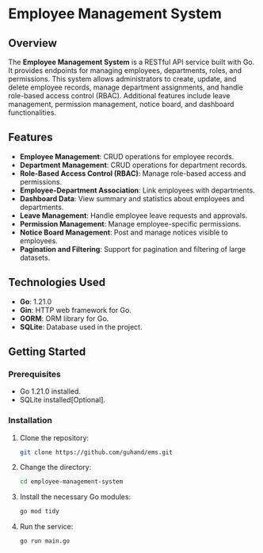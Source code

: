 # Employee Management System

## Overview

The **Employee Management System** is a RESTful API service built with Go. It provides endpoints for managing employees, departments, roles, and permissions. This system allows administrators to create, update, and delete employee records, manage department assignments, and handle role-based access control (RBAC). Additional features include leave management, permission management, notice board, and dashboard functionalities.

## Features

- **Employee Management**: CRUD operations for employee records.
- **Department Management**: CRUD operations for department records.
- **Role-Based Access Control (RBAC)**: Manage role-based access and permissions.
- **Employee-Department Association**: Link employees with departments.
- **Dashboard Data**: View summary and statistics about employees and departments.
- **Leave Management**: Handle employee leave requests and approvals.
- **Permission Management**: Manage employee-specific permissions.
- **Notice Board Management**: Post and manage notices visible to employees.
- **Pagination and Filtering**: Support for pagination and filtering of large datasets.

## Technologies Used

- **Go**: 1.21.0
- **Gin**: HTTP web framework for Go.
- **GORM**: ORM library for Go.
- **SQLite**: Database used in the project.

## Getting Started

### Prerequisites

- Go 1.21.0 installed.
- SQLite installed[Optional].

### Installation

1. Clone the repository:

   ```bash
   git clone https://github.com/guhand/ems.git
   ```

2. Change the directory:

   ```bash
   cd employee-management-system
   ```

3. Install the necessary Go modules:

   ```bash
   go mod tidy
   ```

4. Run the service:

   ```bash
   go run main.go
   ```
